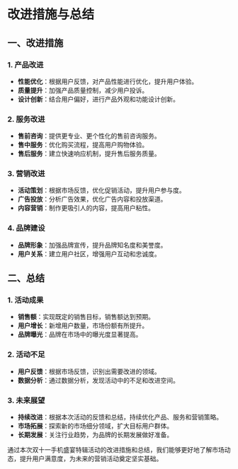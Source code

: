 # 改进措施与总结

## 一、改进措施

### 1. 产品改进
- **性能优化**：根据用户反馈，对产品性能进行优化，提升用户体验。
- **质量提升**：加强产品质量控制，减少用户投诉。
- **设计创新**：结合用户偏好，进行产品外观和功能设计创新。

### 2. 服务改进
- **售前咨询**：提供更专业、更个性化的售前咨询服务。
- **售中服务**：优化购买流程，提高用户购物体验。
- **售后服务**：建立快速响应机制，提升售后服务质量。

### 3. 营销改进
- **活动策划**：根据市场反馈，优化促销活动，提升用户参与度。
- **广告投放**：分析广告效果，优化广告内容和投放渠道。
- **内容营销**：制作更吸引人的内容，提高用户粘性。

### 4. 品牌建设
- **品牌形象**：加强品牌宣传，提升品牌知名度和美誉度。
- **用户关系**：建立用户社区，增强用户互动和忠诚度。

## 二、总结

### 1. 活动成果
- **销售额**：实现既定的销售目标，销售额达到预期。
- **用户增长**：新增用户数量，市场份额有所提升。
- **品牌曝光**：品牌在市场中的曝光度显著提高。

### 2. 活动不足
- **用户反馈**：根据市场反馈，识别出需要改进的领域。
- **数据分析**：通过数据分析，发现活动中的不足和改进空间。

### 3. 未来展望
- **持续改进**：根据本次活动的反馈和总结，持续优化产品、服务和营销策略。
- **市场拓展**：探索新的市场细分领域，扩大目标用户群体。
- **长期发展**：关注行业趋势，为品牌的长期发展做好准备。

通过本次双十一手机盛宴特辑活动的改进措施和总结，我们能够更好地了解市场动态，提升用户满意度，为未来的营销活动奠定坚实基础。